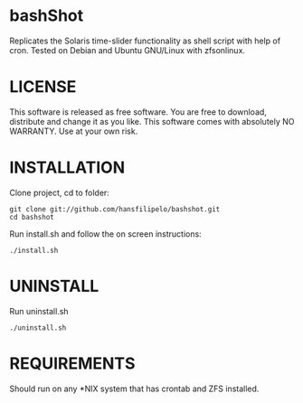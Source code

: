 bashShot
=================================
Replicates the Solaris time-slider functionality as shell script with help of cron. Tested on Debian and Ubuntu GNU/Linux with zfsonlinux.


LICENSE
=================================
This software is released as free software. You are free to download, distribute and change it as you like. This software comes with absolutely NO WARRANTY. Use at your own risk. 


INSTALLATION
=================================
Clone project, cd to folder: 

	git clone git://github.com/hansfilipelo/bashshot.git
	cd bashshot

Run install.sh and follow the on screen instructions: 

	./install.sh


UNINSTALL
=================================
Run uninstall.sh

	./uninstall.sh


REQUIREMENTS
=================================
Should run on any *NIX system that has crontab and ZFS installed. 

